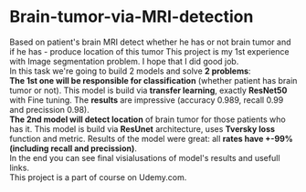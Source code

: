 # Brain-tumor-via-MRI-detection
Based on patient's brain MRI detect whether he has or not brain tumor and if he has - produce location of this tumor
This project is my 1st experience with Image segmentation problem. I hope that I did good job.<br>In this task we're going to build 2 models and solve <b>2 problems</b>:<br>
<b>The 1st one will be responsible for classification</b> (whether patient has brain tumor or not). This model is build via <b>transfer learning</b>, exactly <b>ResNet50</b> with Fine tuning. The <b>results</b> are impressive (accuracy 0.989, recall 0.99 and precission 0.98).<br>
<b>The 2nd model will detect location</b> of brain tumor for those patients who has it. This model is build via <b>ResUnet</b> architecture, uses <b>Tversky loss</b> function and metric. Results of the model were great: all <b>rates have +-99% (including recall and precission)</b>. <br>In the end you can see final visialusations of model's results and usefull links.<br>
This project is a part of course on Udemy.com.
